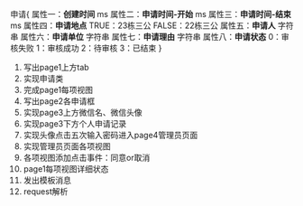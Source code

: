 申请{
属性一：**创建时间** ms
属性二：**申请时间-开始**  ms
属性三：**申请时间-结束**  ms
属性四：**申请地点**  TRUE：23栋三公  FALSE：22栋三公
属性五：**申请人**  字符串
属性六：**申请单位**  字符串
属性七：**申请理由**  字符串
属性八：**申请状态**  0：审核失败  1：审核成功  2：待审核  3：已结束
}

 

 

 1. 写出page1上方tab  
 2. 实现申请类  
 3. 完成page1每项视图  
 4. 写出page2各申请框
 5. 实现page3上方微信名、微信头像
 6. 实现page3下方个人申请记录
 7. 实现头像点击五次输入密码进入page4管理员页面
 8. 实现管理员页面各项视图
 9. 各项视图添加点击事件：同意or取消
 10. page1每项视图详细状态
 11. 发出模板消息
 12. request解析

 
